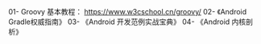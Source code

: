 01- Groovy 基本教程： https://www.w3cschool.cn/groovy/
02- 《Android Gradle权威指南》
03- 《Android 开发范例实战宝典》
04- 《Android 内核剖析》
